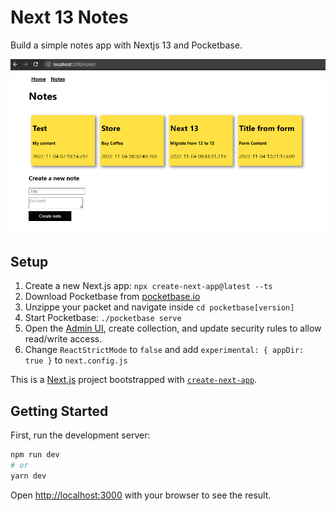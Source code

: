 # Next 13 Notes

Build a simple notes app with Nextjs 13 and Pocketbase.

![next 13 application demo](public/next13.png)

## Setup

1. Create a new Next.js app: `npx create-next-app@latest --ts`
2. Download Pocketbase from [pocketbase.io](pocketbase.io)
3. Unzippe your packet and navigate inside `cd pocketbase[version]`
4. Start Pocketbase: `./pocketbase serve`
5. Open the [Admin UI](http://127.0.0.1:8090/_/), create collection, and update security rules to allow read/write access. 
6. Change `ReactStrictMode` to `false` and add `experimental: { appDir: true }` to `next.config.js` 


This is a [Next.js](https://nextjs.org/) project bootstrapped with [`create-next-app`](https://github.com/vercel/next.js/tree/canary/packages/create-next-app).

## Getting Started

First, run the development server:

```bash
npm run dev
# or
yarn dev
```

Open [http://localhost:3000](http://localhost:3000) with your browser to see the result.
